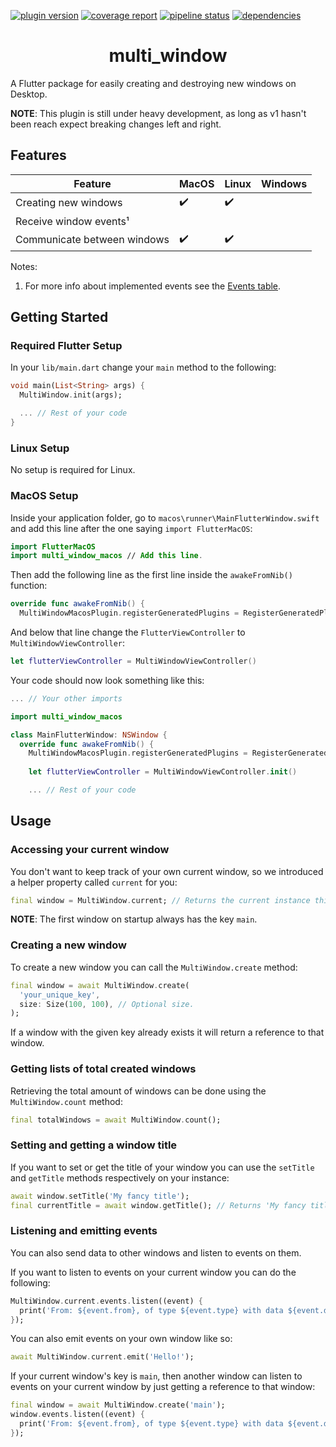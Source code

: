 [![plugin version](https://img.shields.io/pub/v/multi_window?label=pub)](https://pub.dev/packages/multi_window)
[![coverage report](https://gitlab.com/wolfenrain/multi_window/badges/master/coverage.svg)](https://gitlab.com/wolfenrain/multi_window/-/commits/master)
[![pipeline status](https://gitlab.com/wolfenrain/multi_window/badges/master/pipeline.svg)](https://gitlab.com/wolfenrain/multi_window/-/commits/master)
[![dependencies](https://img.shields.io/librariesio/release/pub/multi_window?label=dependencies)](https://gitlab.com/wolfenrain/multi_window/-/blob/master/multi_window/pubspec.yaml)
<h1 align="center">multi_window</h1>

A Flutter package for easily creating and destroying new windows on Desktop.

**NOTE**: This plugin is still under heavy development, as long as v1 hasn't been reach expect breaking changes left and right.

## Features

| Feature                     | **MacOS** | **Linux** | **Windows** |
| --------------------------- | --------- | --------- | ----------- |
| Creating new windows        |	✔️         | ✔️         |             |
| Receive window events¹      |           |           |             |
| Communicate between windows | ✔️         | ✔️         |             |

Notes: 
1. For more info about implemented events see the [Events table](https://gitlab.com/wolfenrain/multi_window/-/tree/master/CONTRIBUTING.md#events-table).

## Getting Started

### Required Flutter Setup

In your `lib/main.dart` change your `main` method to the following:

```dart
void main(List<String> args) {
  MultiWindow.init(args);

  ... // Rest of your code
}
```

### Linux Setup

No setup is required for Linux.

### MacOS Setup

Inside your application folder, go to `macos\runner\MainFlutterWindow.swift` and add this line after the one saying `import FlutterMacOS`:

```swift
import FlutterMacOS
import multi_window_macos // Add this line.
```

Then add the following line as the first line inside the `awakeFromNib()` function:

```swift
override func awakeFromNib() {
  MultiWindowMacosPlugin.registerGeneratedPlugins = RegisterGeneratedPlugins // Add this line.
```

And below that line change the `FlutterViewController` to `MultiWindowViewController`:

```swift
let flutterViewController = MultiWindowViewController()
```

Your code should now look something like this: 

```swift
... // Your other imports

import multi_window_macos

class MainFlutterWindow: NSWindow {
  override func awakeFromNib() {
    MultiWindowMacosPlugin.registerGeneratedPlugins = RegisterGeneratedPlugins
    
    let flutterViewController = MultiWindowViewController.init()

    ... // Rest of your code
```

## Usage

### Accessing your current window

You don't want to keep track of your own current window, so we introduced a helper property called `current` for you:

```dart
final window = MultiWindow.current; // Returns the current instance this code is running on.
```

**NOTE**: The first window on startup always has the key `main`.

### Creating a new window

To create a new window you can call the `MultiWindow.create` method:

```dart
final window = await MultiWindow.create(
  'your_unique_key',
  size: Size(100, 100), // Optional size.
);
```

If a window with the given key already exists it will return a reference to that window.

### Getting lists of total created windows

Retrieving the total amount of windows can be done using the `MultiWindow.count` method:

```dart
final totalWindows = await MultiWindow.count();
```

### Setting and getting a window title

If you want to set or get the title of your window you can use the `setTitle` and `getTitle` methods respectively on your instance:

```dart
await window.setTitle('My fancy title');
final currentTitle = await window.getTitle(); // Returns 'My fancy title'.
```

### Listening and emitting events

You can also send data to other windows and listen to events on them.

If you want to listen to events on your current window you can do the following:

```dart
MultiWindow.current.events.listen((event) {
  print('From: ${event.from}, of type ${event.type} with data ${event.data}');
});
```

You can also emit events on your own window like so:

```dart
await MultiWindow.current.emit('Hello!');
```

If your current window's key is `main`, then another window can listen to events on your current window by just getting a reference to that window:

```dart
final window = await MultiWindow.create('main');
window.events.listen((event) {
  print('From: ${event.from}, of type ${event.type} with data ${event.data}');
});
```